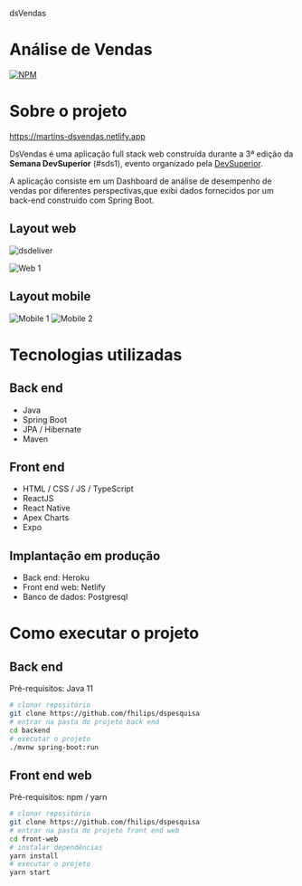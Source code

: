 dsVendas
# Análise de Vendas 
[![NPM](https://img.shields.io/npm/l/react)](https://github.com/gmmartin7/projeto-sds3/blob/main/LICENSE) 

# Sobre o projeto

https://martins-dsvendas.netlify.app

DsVendas é uma aplicação full stack web construída durante a 3ª edição da **Semana DevSuperior** (#sds1), evento organizado pela [DevSuperior](https://devsuperior.com "Site da DevSuperior").

A aplicação consiste em um Dashboard de análise de desempenho de vendas por diferentes perspectivas,que exibi dados fornecidos por um back-end construído com Spring Boot.

## Layout web
![dsdeliver](https://github.com/gmmartin7/assets/blob/main/dsvendas.gif)

![Web 1](https://github.com/gmmartin7/assets/blob/main/dashboardpc.png)

## Layout mobile
![Mobile 1](https://github.com/gmmartin7/assets/blob/main/dashboard12.jpg) ![Mobile 2](https://github.com/gmmartin7/assets/blob/main/dashbd.jpg)

# Tecnologias utilizadas
## Back end
- Java
- Spring Boot
- JPA / Hibernate
- Maven
## Front end
- HTML / CSS / JS / TypeScript
- ReactJS
- React Native
- Apex Charts
- Expo
## Implantação em produção
- Back end: Heroku
- Front end web: Netlify
- Banco de dados: Postgresql

# Como executar o projeto

## Back end
Pré-requisitos: Java 11

```bash
# clonar repositório
git clone https://github.com/fhilips/dspesquisa
# entrar na pasta do projeto back end
cd backend
# executar o projeto
./mvnw spring-boot:run
```

## Front end web
Pré-requisitos: npm / yarn

```bash
# clonar repositório
git clone https://github.com/fhilips/dspesquisa
# entrar na pasta do projeto front end web
cd front-web
# instalar dependências
yarn install
# executar o projeto
yarn start
```
